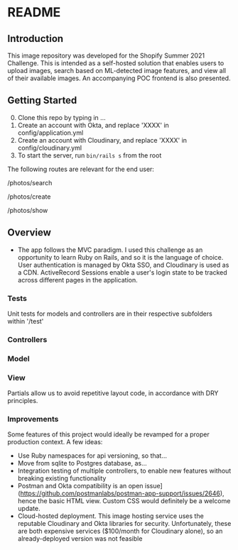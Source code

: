 # README

## Introduction
This image repository was developed for the Shopify Summer 2021 Challenge. This is intended as a self-hosted solution that enables users to upload images, search based on ML-detected image features, and view all of their available images. An accompanying POC frontend is also presented.


## Getting Started

0. Clone this repo by typing in ...
1. Create an account with Okta, and replace 'XXXX' in config/application.yml
2. Create an account with Cloudinary, and replace 'XXXX' in config/cloudinary.yml
3. To start the server, run `bin/rails s` from the root

The following routes are relevant for the end user:

/photos/search

/photos/create

/photos/show

## Overview 
- The app follows the MVC paradigm. I used this challenge as an opportunity to learn Ruby on Rails, and so it is the language of choice. User authentication is managed by Okta SSO, and Cloudinary is used as a CDN. ActiveRecord Sessions enable a user's login state to be tracked across different pages in the application.
### Tests
Unit tests for models and controllers are in their respective subfolders within '/test'

### Controllers

### Model

### View
Partials allow us to avoid repetitive layout code, in accordance with DRY principles.


### Improvements
Some features of this project would ideally be revamped for a proper production context. A few ideas:
- Use Ruby namespaces for api versioning, so that...
- Move from sqlite to Postgres database, as...
- Integration testing of multiple controllers, to enable new features without breaking existing functionality
- Postman and Okta compatibility is an open issue](https://github.com/postmanlabs/postman-app-support/issues/2646), hence the basic HTML view. Custom CSS would definitely be a welcome update.
- Cloud-hosted deployment. This image hosting service uses the reputable Cloudinary and Okta libraries for security. Unfortunately, these are both expensive services ($100/month for Cloudinary alone), so an already-deployed version was not feasible
